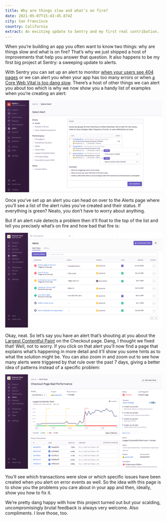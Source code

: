 ```yaml
---
title: Why are things slow and what’s on fire?
date: 2021-05-07T15:43:45.874Z
city: San Francisco
country: California
extract: An exciting update to Sentry and my first real contribution.
---
```

When you’re building an app you often want to know two things: why are things slow and what is on fire? That’s why we just shipped a host of improvements that help you answer that question. It also happens to be my first big project at Sentry: a sweeping update to alerts.

With Sentry you can set up an alert to monitor [when your users see 404 pages](https://katydecorah.com/code/monitor-404s-with-sentry/) or we can alert you when your app has too many errors or when [a Core Web Vital is too dang slow](https://twitter.com/bentlegen/status/1390376607756468226?s=20). There’s a host of other things we can alert you about too which is why we now show you a handy list of examples when you’re creating an alert:

![The Sentry app showing all of the alerts you can now create](/uploads/cleanshot-2021-05-07-at-08.56.56.png)

Once you’ve set up an alert you can head on over to the Alerts page where you’ll see a list of the alert rules you’ve created and their status. If everything is green? Neato, you don’t have to worry about anything. 

But if an alert rule detects a problem then it’ll float to the top of the list and tell you precisely what’s on fire and how bad that fire is:

![The Alerts page in Sentry where you can see the status of your alert rules](/uploads/alerts-homepage.png)

Okay, neat. So let’s say you have an alert that’s shouting at you about the [Largest Contentful Paint](https://web.dev/lcp/) on the Checkout page. Dang, I thought we fixed that! Well, not to worry. If you click on that alert you’ll now find a page that explains what’s happening in more detail and it’ll show you some hints as to what the solution might be. You can also zoom in and zoom out to see how many alerts were triggered by that rule over the past 7 days, giving a better idea of patterns instead of a specific problem:

![The alerts detail page](/uploads/alert-details-page.png)

You’ll see which transactions were slow or which specific issues have been created when you alert on error events as well. So the idea with this page is to show you the problems you care about in your app and then, ideally, show you how to fix it. 

We’re pretty dang happy with how this project turned out but your scalding, uncompromisingly brutal feedback is always very welcome. Also compliments. I love those, too.

